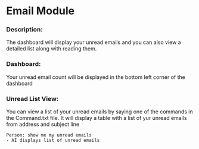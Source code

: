 # Email Module

### Description:
The dashboard will display your unread emails and you can also view a detailed list along with reading them.
### Dashboard:
Your unread email count will be displayed in the bottom left corner of the dashboard
### Unread List View:
You can view a list of your unread emails by saying one of the commands in the Command.txt file. It will display a table with a list of yur unread emails from address and subject line
```
Person: show me my unread emails
- AI displays list of unread emails
```
